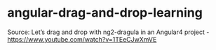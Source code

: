 # angular-drag-and-drop-learning

Source: 
Let’s drag and drop with ng2-dragula in an Angular4 project - https://www.youtube.com/watch?v=1TEeCJwXmVE